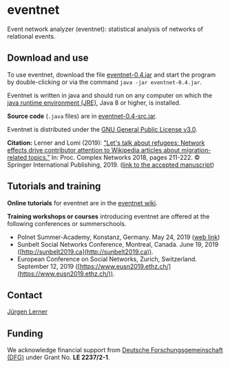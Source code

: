 # eventnet
Event network analyzer (eventnet): statistical analysis of networks of relational events.

## Download and use
To use eventnet, download the file [eventnet-0.4.jar](https://github.com/juergenlerner/eventnet/raw/master/eventnet-0.4.jar) and start the program by double-clicking or via the command `java -jar eventnet-0.4.jar`.

Eventnet is written in java and should run on any computer on which the <a href="http://www.oracle.com/technetwork/java/javase/downloads/index.html">java runtime environment (JRE)</a>, Java 8 or higher, is installed.

**Source code** (```.java``` files) are in [eventnet-0.4-src.jar](https://github.com/juergenlerner/eventnet/raw/master/eventnet-0.4-src.jar).

Eventnet is distributed under the [GNU General Public License v3.0](https://github.com/juergenlerner/eventnet/blob/master/LICENSE).

**Citation:** Lerner and Lomi (2019): ["Let's talk about refugees: Network effects drive contributor attention to Wikipedia articles about migration-related topics."](https://link.springer.com/chapter/10.1007/978-3-030-05414-4_17) In: Proc. Complex Networks 2018, pages 211-222. © Springer International Publishing, 2019. ([link to the accepted manuscript](http://algo.uni-konstanz.de/publications/ll-ltar-19.pdf))

## Tutorials and training 
**Online tutorials** for eventnet are in the [eventnet wiki](https://github.com/juergenlerner/eventnet/wiki).

**Training workshops or courses** introducing eventnet are offered at the following conferences or summerschools.
* Polnet Summer-Academy, Konstanz, Germany. May 24, 2019 ([web link](https://www.polver.uni-konstanz.de/materiellestaatstheorie/polnet/programm/sommerakademie-2019/))
* Sunbelt Social Networks Conference, Montreal, Canada. June 19, 2019 ([http://sunbelt2019.ca](http://sunbelt2019.ca)).
* European Conference on Social Networks, Zurich, Switzerland. September 12, 2019 ([https://www.eusn2019.ethz.ch/](https://www.eusn2019.ethz.ch/)).

## Contact
[J&uuml;rgen Lerner](https://github.com/juergenlerner)

## Funding
We acknowledge financial support from [Deutsche Forschungsgemeinschaft (DFG)](http://www.dfg.de/en/) under Grant No. **LE 2237/2-1**.
